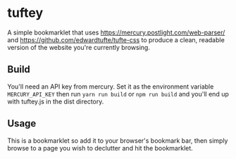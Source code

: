 # tuftey

A simple bookmarklet that uses https://mercury.postlight.com/web-parser/ and https://github.com/edwardtufte/tufte-css to produce a clean, readable version of the website you're currently browsing.

## Build
You'll need an API key from mercury. Set it as the environment variable `MERCURY_API_KEY` then run `yarn run build` or `npm run build` and you'll end up with tuftey.js in the dist directory.

## Usage
This is a bookmarklet so add it to your browser's bookmark bar, then simply browse to a page you wish to declutter and hit the bookmarklet.
